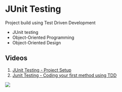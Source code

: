 # JUnit Testing

Project build using Test Driven Development
* JUnit testing
* Object-Oriented Programming
* Object-Oriented Design


## Videos
1. [JUnit Testing - Project Setup](https://youtu.be/LfKYo8LasbM)
2. [Junit Testing - Coding your first method using TDD](https://youtu.be/OwIMl5tOZ9Q)

![](https://i.imgur.com/EZTN4xm.png)
